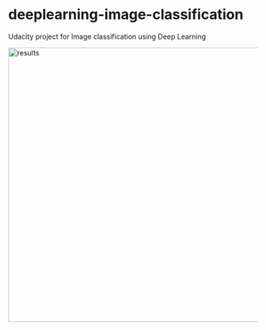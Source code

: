 # deeplearning-image-classification
Udacity project for Image classification using Deep Learning

<img width="555" alt="results" src="https://github.com/Nivetha96/deeplearning-image-classification/assets/24270951/2f0d0b52-988c-447d-85d3-b2f63804bb28">


